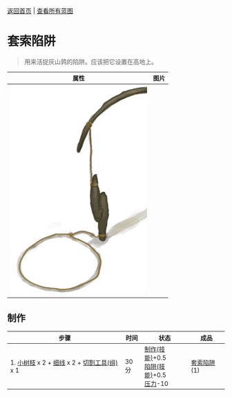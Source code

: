 [返回首页](index.md)   |  [查看所有蓝图](blueprint.md)
# 套索陷阱  
> 用来活捉灰山鹑的陷阱。应该把它设置在高地上。  
  
  属性  |   图片   
 ----  |  ----:   
   |  ![](Sprite/SnareTrap.png)   
  
## 制作  
步骤  |  时间  |  状态  |  成品  
----  |  ----  |  ----  |  ----  
1. [小树枝](Sticks.md) x 2 + [细线](CordFiber.md) x 2 + [切割工具(组)](GpTag_Cutter.md) x 1  |  30分  |  [制作(技能)](Skill_Crafting.md)+0.5<br>[陷阱(技能)](Skill_Trapping.md)+0.5<br>[压力](Stress.md)-10  |  [套索陷阱](SnareTrap.md)(1)  
